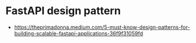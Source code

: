 # FastAPI design pattern
- https://theprimadonna.medium.com/5-must-know-design-patterns-for-building-scalable-fastapi-applications-36f9f31059fd
